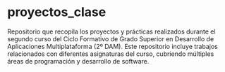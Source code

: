 # proyectos_clase
Repositorio que recopila los proyectos y prácticas realizados durante el segundo curso del Ciclo Formativo de Grado Superior en Desarrollo de Aplicaciones Multiplataforma (2º DAM). Este repositorio incluye trabajos relacionados con diferentes asignaturas del curso, cubriendo múltiples áreas de programación y desarrollo de software. 

